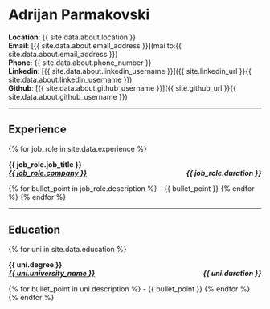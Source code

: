 # Adrijan Parmakovski

**Location**: {{ site.data.about.location }}<br>
**Email**: [{{ site.data.about.email_address }}](mailto:{{ site.data.about.email_address }})<br>
**Phone**: {{ site.data.about.phone_number }}<br>
**Linkedin**: [{{ site.data.about.linkedin_username }}]({{ site.linkedin_url }}{{ site.data.about.linkedin_username }})<br>
**Github**: [{{ site.data.about.github_username }}]({{ site.github_url }}{{ site.data.about.github_username }})

---
## Experience

{% for job_role in site.data.experience %}
<p style="text-align:left;">
    <b>{{ job_role.job_title }}</b><br>
    <b><a href="{{ job_role.company_url }}"><i>{{ job_role.company }}</i></a></b>
    <span style="float:right;">
        <b><i>{{ job_role.duration }}</i></b>
    </span>
</p>
{% for bullet_point in job_role.description %}
- {{ bullet_point }}
{% endfor %}
{% endfor %}

---

## Education

{% for uni in site.data.education %}
<p style="text-align:left;">
    <b>{{ uni.degree }}</b><br>
    <b><a href="{{ uni.university_url }}"><i>{{ uni.university_name }}</i></a></b>
    <span style="float:right;">
        <b><i>{{ uni.duration }}</i></b>
    </span>
</p>
{% for bullet_point in uni.description %}
- {{ bullet_point }}
{% endfor %}
{% endfor %}
